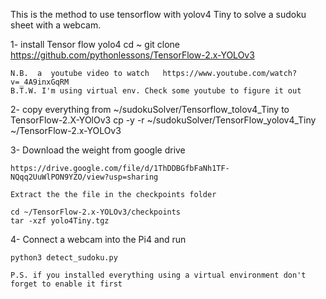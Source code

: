 This is the method to use tensorflow with yolov4 Tiny to solve a sudoku sheet with a webcam.

1- install Tensor flow yolo4
    cd ~
    git clone https://github.com/pythonlessons/TensorFlow-2.x-YOLOv3
    
    N.B.  a  youtube video to watch   https://www.youtube.com/watch?v=_4A9inxGqRM
    B.T.W. I'm using virtual env. Check some youtube to figure it out
    
2-  copy everything from ~/sudokuSolver/Tensorflow_tolov4_Tiny to TensorFlow-2.X-YOlOv3
    cp -y -r  ~/sudokuSolver/TensorFlow_yolov4_Tiny ~/TensorFlow-2.x-YOLOv3
    
3- Download the weight from google drive

    https://drive.google.com/file/d/1ThDDBGfbFaNh1TF-NQqq2UuWlPON9YZO/view?usp=sharing
     
    Extract the the file in the checkpoints folder 
    
    cd ~/TensorFlow-2.x-YOLOv3/checkpoints
    tar -xzf yolo4Tiny.tgz 

4- Connect a webcam into the Pi4 and run 
    
    python3 detect_sudoku.py
    
    P.S. if you installed everything using a virtual environment don't forget to enable it first


     
